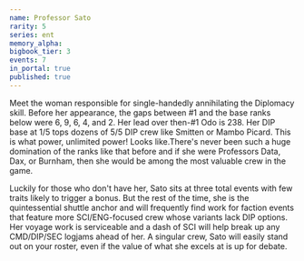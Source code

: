 ```yaml
---
name: Professor Sato
rarity: 5
series: ent
memory_alpha:
bigbook_tier: 3
events: 7
in_portal: true
published: true
---
```


Meet the woman responsible for single-handedly annihilating the Diplomacy skill. Before her appearance, the gaps between #1 and the base ranks below were 6, 9, 6, 4, and 2. Her lead over then-#1 Odo is 238. Her DIP base at 1/5 tops dozens of 5/5 DIP crew like Smitten or Mambo Picard. This is what power, unlimited power! Looks like.There's never been such a huge domination of the ranks like that before and if she were Professors Data, Dax, or Burnham, then she would be among the most valuable crew in the game.

Luckily for those who don't have her, Sato sits at three total events with few traits likely to trigger a bonus. But the rest of the time, she is the quintessential shuttle anchor and will frequently find work for faction events that feature more SCI/ENG-focused crew whose variants lack DIP options. Her voyage work is serviceable and a dash of SCI will help break up any CMD/DIP/SEC logjams ahead of her. A singular crew, Sato will easily stand out on your roster, even if the value of what she excels at is up for debate.
